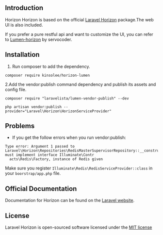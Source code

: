 ## Introduction

Horizon Horizon is based on the official [Laravel Horizon](https://github.com/laravel/horizon) package.The web UI is also included.

If you prefer a pure restful api and want to customize the UI, you can refer to [Lumen-horizon](https://github.com/servocoder/lumen-horizon) by servocoder.

## Installation

1. Run composer to add the dependency.

```
composer require kinsolee/horizon-lumen
```

2.Add the vendor:publish command dependency and publish its assets and config file. 

```text
composer require "laravelista/lumen-vendor-publish" --dev
```

```text
php artisan vendor:publish --provider="Laravel\Horizon\HorizonServiceProvider"
``` 

## Problems
* If you get the follow errors when you run vendor:publish:
```
Type error: Argument 1 passed to Laravel\Horizon\Repositories\RedisMasterSupervisorRepository::__construct() must implement interface Illuminate\Contr
  acts\Redis\Factory, instance of Redis given
```
Make sure you register `Illuminate\Redis\RedisServiceProvider::class` in your `boorstrap/app.php` file.
## Official Documentation

Documentation for Horizon can be found on the [Laravel website](http://laravel.com/docs/horizon).

## License

Laravel Horizon is open-sourced software licensed under the [MIT license](http://opensource.org/licenses/MIT)

